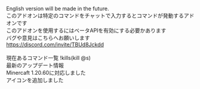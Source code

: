 English version will be made in the future.
<br />
このアドオンは特定のコマンドをチャットで入力するとコマンドが発動するアドオンです<br />
このアドオンを使用するにはベータAPIを有効にする必要かあります<br />
バグや意見はこちらへお願いします<br />
https://discord.com/invite/TBUd8Jckdd<br />
<br />
現在あるコマンド一覧
!kills(kill @s)<br />
最新のアップデート情報<br />
Minercaft 1.20.60に対応しました<br />
アイコンを追加しました<br />